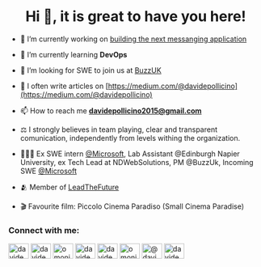 <h1 align="center"> Hi 👋, it is great to have you here!<br/> </h1> 

<!-- <h3 align="center">a passionate software engineer based in UK</h3> -->

- 🔭 I’m currently working on [building the next messanging application](https://www.linkedin.com/company/getbuzzuk/about/)

- 🌱 I’m currently learning **DevOps**

- 🤝 I’m looking for SWE to join us at [BuzzUK](https://www.linkedin.com/company/getbuzzuk/about/)

- 📝 I often write articles on [https://medium.com/@davidepollicino](https://medium.com/@davidepollicino)

- 📫 How to reach me **davidepollicino2015@gmail.com**

- ⚖️ I strongly believes in team playing, clear and transparent comunication, independently from levels withing the organization. 

- 🧑🏻‍💻 Ex SWE intern [@Microsoft](https://github.com/microsoft/), Lab Assistant @Edinburgh Napier University, ex Tech Lead at NDWebSolutions, PM @BuzzUk, Incoming SWE [@Microsoft](https://github.com/microsoft/)

- 🫂 Member of [LeadTheFuture](https://leadthefuture.tech/)

- 🎬  Favourite film: Piccolo Cinema Paradiso (Small Cinema Paradise) 


<h3 align="left">Connect with me:</h3>
<p align="left">
<a href="https://linkedin.com/in/davidepollicino7/" target="blank"><img align="center" src="https://raw.githubusercontent.com/rahuldkjain/github-profile-readme-generator/master/src/images/icons/Social/linked-in-alt.svg" alt="davidepollicino7/" height="30" width="40" /></a>
<a href="https://medium.com/davidepollicino" target="blank"><img align="center" src="https://raw.githubusercontent.com/rahuldkjain/github-profile-readme-generator/master/src/images/icons/Social/medium.svg" alt="davidepollicino" height="30" width="40" /></a>
<a href="https://www.codechef.com/users/omonimus" target="blank"><img align="center" src="https://cdn.jsdelivr.net/npm/simple-icons@3.1.0/icons/codechef.svg" alt="omonimus" height="30" width="40" /></a>
<a href="https://www.hackerrank.com/davidepollicino1" target="blank"><img align="center" src="https://raw.githubusercontent.com/rahuldkjain/github-profile-readme-generator/master/src/images/icons/Social/hackerrank.svg" alt="davidepollicino1" height="30" width="40" /></a>
<a href="https://codeforces.com/profile/davide_pollicino" target="blank"><img align="center" src="https://raw.githubusercontent.com/rahuldkjain/github-profile-readme-generator/master/src/images/icons/Social/codeforces.svg" alt="davide_pollicino" height="30" width="40" /></a>
<a href="https://www.leetcode.com/omonimus1" target="blank"><img align="center" src="https://raw.githubusercontent.com/rahuldkjain/github-profile-readme-generator/master/src/images/icons/Social/leet-code.svg" alt="omonimus1" height="30" width="40" /></a>
<a href="https://www.hackerearth.com/@davide12" target="blank"><img align="center" src="https://raw.githubusercontent.com/rahuldkjain/github-profile-readme-generator/master/src/images/icons/Social/hackerearth.svg" alt="@davide12" height="30" width="40" /></a>
<a href="https://auth.geeksforgeeks.org/user/davidepollicino/profile" target="blank"><img align="center" src="https://raw.githubusercontent.com/rahuldkjain/github-profile-readme-generator/master/src/images/icons/Social/geeks-for-geeks.svg" alt="davidepollicino/profile" height="30" width="40" /></a>
</p>




